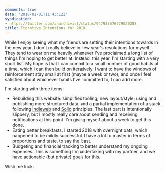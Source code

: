 ```yaml
---
comments: true
date: "2018-01-01T11:43:12Z"
syndication:
- https://twitter.com/anarchivist/status/947935676779020288
title: Iterative Intentions for 2018
---
```


While I enjoy seeing what my friends are setting their intentions towards in the
new year, I don't really believe in new year's resolutions for myself. They tend
to wear on me heavily whenever I've proclaimed a long list of things I'm hoping
to get better at. Instead, this year, I'm starting with a very short list. My
hope is that I can commit to a small number of good habits at a time, which I
can then build on iteratively. I want to have the windows of reinforcement stay
small at first (maybe a week or two), and once I feel satisfied about whichever
habits I've committed to, I can add more.

I'm starting with three items:

* Rebuilding this website: simplified tooling; new layout/style; using and
publishing more structured data, and a partial implementation of a stack
following [Indieweb](https://indieweb.org/) and [Solid](https://solid.mit.edu/)
principles. The last part is intentionally slippery, but I mostly really care
about sending and receiving notifications at this point. I'm giving myself about
a week to get this done.
* Eating better breakfasts. I started 2018 with overnight oats, which happened
to be mildly successful. I have a lot to master in terms of proportions and
taste, to say the least.
* Budgeting and financial tracking to better understand my ongoing expenses.
This is something I'm undertaking with my partner, and we have actionable
(but private) goals for this.

Wish me luck.
